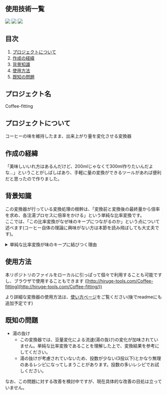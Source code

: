 <div id="top"></div>

## 使用技術一覧
<!-- シールド一覧 -->
<p style="display: inline">
  <img src="https://img.shields.io/badge/-Html5-E34F26.svg?logo=html5&style=plastic">
  <img src="https://img.shields.io/badge/-Css3-1572B6.svg?logo=css3&style=plastic">
  <img src="https://img.shields.io/badge/-Javascript-F7DF1E.svg?logo=javascript&style=plastic">
</p>

## 目次

1. [プロジェクトについて](#プロジェクトについて)
2. [作成の経緯](#作成の経緯)
3. [背景知識](#背景知識)
4. [使用方法](#使用方法)
5. [既知の問題](#既知の問題)


## プロジェクト名
Coffee-fitting

## プロジェクトについて
コーヒーの味を維持したまま、出来上がり量を変化させる変換器

## 作成の経緯
「美味しいいれ方はあるんだけど、200mlじゃなくて300ml作りたいんだよな...」ということがしばしばあり、手軽に量の変換ができるツールがあれば便利だと思ったので作りました。

## 背景知識
この変換器が行っている変換処理の根幹は、「変換前と変換後の最終量から倍率を求め、各注湯プロセスに倍率をかける」という単純な比率変換です。<br>
ここでは、「この比率変換がなぜ味のキープにつながるのか」という点について述べます(コーヒー自体の理論に興味がない方は本節を読み飛ばしても大丈夫です)。<br>
<details>
<summary>単純な比率変換が味のキープに結びつく理由</summary>
  
まず、コーヒーの粉から溶け出す成分には、「溶け出す順番」というものがあります。<br>
抽出の際には湯を注ぐので、親水性のものから疎水性のものという順番で溶け出してくるというわけです。<br>
しかし溶け出す成分の種類はとても多く、それら一つ一つを特定してコントロールするということはほぼ不可能に近いです。<br><br>

ですが、この溶け出す順番には経験則的にいわれているある程度の大まかな流れがあります。それは、 **「香り→酸味→甘み→苦味→雑味」** の順に溶け出すという流れです。<br>
とはいっても完璧にこの順番通り整列しているわけではなく、溶け出しやすさのピークが来るのがこの順番というイメージです。<br><br>

そこで、本ツールを理解する上で重要なのは、 **「どの味をどれだけ抽出するか」** という点です。<br>
「甘み」がピークの時点で大量に湯を注げば、甘味成分の多いコーヒーが全体量中の多くを占め、苦味が少なく、酸味や甘みの多いコーヒーになります。
一方、「苦味」の時点で大量に湯を注げば、甘みの割合が比較的少なくなって甘みを感じにくくなります。<br>
つまり本ツールでは、元レシピにおける各タイミングでの注湯配分を維持することで、「どの味が出やすいタイミングで」「全体量のどれだけを占める分注ぐのか」を維持し、コーヒーの味を保っているというわけです。<br><br>

余談ですが、これは「抽出をどの程度進めるかによって味を決定できる」という話でもあり、一般的に好みの味を探る際には、湯温や用いる器具、粉の粒度などを調整することで抽出の進度を調整することで、理想の味を探るという方法が有効と思われます。

</details>

## 使用方法
本リポジトリのファイルをローカルに引っぱって個々で利用することも可能ですし、ブラウザで使用することもできます
([http://hiruge-tools.com/Coffee-fitting](http://hiruge-tools.com/Coffee-fitting/))

より詳細な変換器の使用方法は、[使い方ページ](http://hiruge-tools.com/Coffee-fitting/how-to-use.html)をご覧ください(後でreadmeにも追加予定です)

## 既知の問題
- 湯の抜け
  - この変換器では、豆量変化による流速(湯の抜け)の変化が加味されていません。単純な比率変換であることを理解した上で、変換結果を参考にしてください。
  - 湯の抜けが考慮されていないため、投数が少ない(3投以下)とかなり無理のあるレシピになってしまうことがあります。投数の多いレシピでお試しください。

なお、この問題に対する改善を検討中ですが、現在具体的な改善の目処は立っていません。
